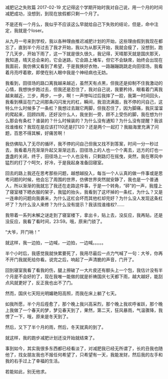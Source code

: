 减肥记之失败篇
2017-02-19
尤记得这个学期开始时我对自己说，用一个月的时间减肥成功，没想到，到现在放假都只剩一个月了。

不是还有一个月么，我似乎不应该这么早就给自己下失败的结论，但是，命中注定，我就是个loser。

从九月一号来到学校，我以各种理由推迟减肥计划的开始，这些理由假到我现在都忘了，直到半个月过去了我才开始，我以为从那天开始，我就会瘦了，没想到，跑了几天步，开始下雨了，这一下就是很久很久，我记得，天晴那天就是国庆那天，我知道，晴天总会来的，它会迷路，它会路上堵车，但它不会缺席，始终会出现在我面前，我仿佛又看到了希望，于是我换好衣物，一路蹦蹦跳跳走向田径场，我看着月亮哼着歌，即使在别人眼中我是个神经病也无妨。

我看到，田径场的路口离我越来越近，虽然天有点黑，但我还是抑制不住我激动的心情，我想快步跑过去，但我还是忍住了，我对自己说，我要矜持，眼看着门离我越来越近，三步，两步，一步，啊！一声惨叫过后我摔了一跤，我第一时间回头，我看到横亘在门之间那条闪闪发光的杠，瞬间，我泪流满面，我不停的问自己，这特么什么时候多了一条杠？我想过去踹它两脚，但我忍住了，因为脚痛，我灰溜溜的爬起来，回顾四周，还好没什么人，我坐到一旁，顾不上受伤的脚，我在想为什么那会有条杠？谁装的？什么时候装的？为什么没有通知？为什么没有提醒？我该找谁维权？我现在是应该打110还是打120？还是两个一起打？我脑海里充满了问题，百思不得其解，好痛苦啊！

我仿佛陷入了无尽的循环，我不停的问自己但我又找不到答案，时间一分一秒过去，我看着月亮渐渐升起又渐渐远去，田径场上的人也一个个离去，远方的灯也一盏盏的关闭，终于，田径场上一个人也没有，只剩路灯在摇曳，突然，我在寒风中猛烈的打了个呵欠，好冷，于是我起身准备回寝室。

回去的路上我还在思考那些问题，越想越投入，每当一个人认真的做一件事或是思考问题的时候，他会忘了周围的世界，仿佛世界突然就安静了，我也是一个普通人，所以渐渐的我就忘了我还在走路这件事，于是一个转角，“砰”的一声，我撞上了寝室楼下晒衣服的架子，我猛的抬头，我看到了这坏掉的一条杠，为什么？又是一连串的问题向我袭来，为什么这杠会坏而其他杠却完好？为什么没人发现这条杠坏了？为什么没人来修？为什么没有提示？我该找谁维权?......

我带着一系列未解之谜走到了寝室楼下，拿出卡，贴上去，没反应，我再贴，还是没反应，我看了看时间，23:59。哦，原来门锁了。

“大爷，开门呐！”

就这样，我一边拍，一边喊，一边拍，一边喊。。。。。

半个小时后，我感觉我就快累要死了，我用尽最后一点力气喊了一句：大爷，你再不开门我就死给你看。说完之后，响起了一声清脆的声音，门开了。

回到寝室我看了看我的伤，腿上擦破了一大片皮还有额头上一个包，我估计没有半个月是不会好的了，现在我唯一能做的就是祈祷国庆七天都下雨，越大越好，能刮点风就更好了，反正我也出不了门。

然而，国庆七天阳光明媚艳阳高照，而我在床上躺了七天。

如我所愿，半个月后痊愈了，那个晚上我兴高采烈，那个晚上我欢呼雀跃，那个晚上我做了一个春天的梦，梦见春天到了，果然，第二天，狂风暴雨，气温骤降，我愣了一下，哦，原来是冬天到了。

然后，又下了半个月的雨，然后，冬天就真的到了。

就这样，我的跑步减肥计划还没开始就结束了。

事到如今，其实我很多东西都已经看淡了，对减肥我已经无所谓了，长的丑我也随他了，找女朋友我也不报任何希望了，只希望有一天，我能发财，然后我的左手和我的右手过上了幸福的生活。

若能如此，别无他求。

